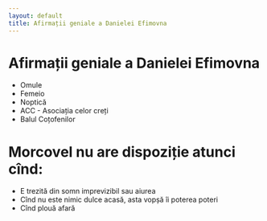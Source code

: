 ```yaml
---
layout: default
title: Afirmații geniale a Danielei Efimovna
---
```


# Afirmații geniale a Danielei Efimovna

* Omule
* Femeio
* Noptică
* ACC - Asociația celor creți
* Balul Coțofenilor

# Morcovel nu are dispoziție atunci cînd:

* E trezită din somn imprevizibil sau aiurea
* Cînd nu este nimic dulce acasă, asta vopșă îi poterea poteri
* Cînd plouă afară


